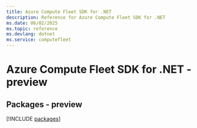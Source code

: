 ```yaml
---
title: Azure Compute Fleet SDK for .NET
description: Reference for Azure Compute Fleet SDK for .NET
ms.date: 06/02/2025
ms.topic: reference
ms.devlang: dotnet
ms.service: computefleet
---
```

# Azure Compute Fleet SDK for .NET - preview
## Packages - preview
[!INCLUDE [packages](compute-fleet-index.md)]